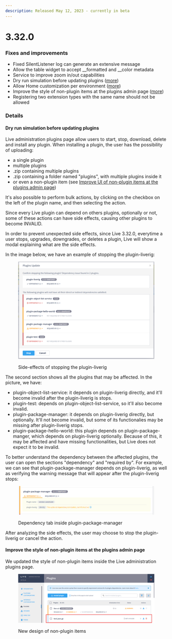```yaml
---
description: Released May 12, 2023 - currently in beta
---
```


# 3.32.0

### Fixes and improvements

* Fixed SilentListener log can generate an extensive message
* Allow the table widget to accept \_\_formatted and \_\_color metadata
* Service to improve zoom in/out capabilities
* Dry run simulation before updating plugins ([more](3.32.0.md#dry-run-simulation-before-updating-plugins))
* Allow Home customization per environment ([more](../../administration/configuration/home-page.md))
* Improve the style of non-plugin items at the plugins admin page ([more](3.32.0.md#improve-the-style-of-non-plugin-items-at-the-plugins-admin-page))
* Registering two extension types with the same name should not be allowed

### Details

#### Dry run simulation before updating plugins

Live administration plugins page allow users to start, stop, download, delete and install any plugin. When installing a plugin, the user has the possibility of uploading:

* a single plugin
* multiple plugins
* .zip containing multiple plugins
* .zip containing a folder named "plugins", with multiple plugins inside it
* or even a non-plugin item (see [Improve UI of non-plugin items at the plugins admin page](3.32.0.md#improve-ui-of-non-plugin-items-at-the-plugins-admin-page))

It's also possible to perform bulk actions, by clicking on the checkbox on the left of the plugin name, and then selecting the action.

Since every Live plugin can depend on others plugins, optionally or not, some of these actions can have side effects, causing other plugins to become INVALID.

In order to prevent unexpected side effects, since Live 3.32.0, everytime a user stops, upgrades, downgrades, or deletes a plugin, Live will show a modal explaining what are the side effects.

In the image below, we have an example of stopping the plugin-liverig:

<figure><img src="../../.gitbook/assets/image (32).png" alt=""><figcaption><p>Side-effects of stopping the plugin-liverig</p></figcaption></figure>

The second section shows all the plugins that may be affected. In the picture, we have:

* plugin-object-list-service: it depends on plugin-liverig directly, and it'll become invalid after the plugin-liverig is stops.
* plugin-test: depends on plugin-object-list-service, so it'll also become invalid.
* plugin-package-manager: it depends on plugin-liverig directly, but optionally. It'll not become invalid, but some of its functionalies may be missing after plugin-liverig stops.
* plugin-package-hello-world: this plugin depends on plugin-package-manger, which depends on plugin-liverig optionally. Because of this, it may be affected and have missing functionalities, but Live does not expect it to be invalid.

To better understand the dependency between the affected plugins, the user can open the sections "dependency" and "required by". For example, we can see that plugin-package-manager depends on plugin-liverig, as well as verifying the warning message that will appear after the plugin-liverig stops:

<figure><img src="../../.gitbook/assets/image (20).png" alt=""><figcaption><p>Dependency tab inside plugin-package-manager</p></figcaption></figure>

After analyzing the side effects, the user may choose to stop the plugin-liverig or cancel the action.

#### Improve the style of non-plugin items at the plugins admin page

We updated the style of non-plugin items inside the Live administration plugins page.

<figure><img src="../../.gitbook/assets/image (30).png" alt=""><figcaption><p>New design of non-plugin items</p></figcaption></figure>

